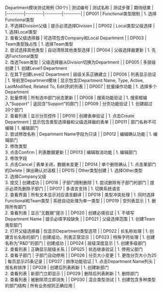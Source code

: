 Department模块测试用例 (30个)
| 测试编号 | 测试名称 | 测试步骤 | 期待结果 |
|---------|---------|---------|---------|
| DP001 | Functional类型限制 | 1. 选择Functional类型<br>2. 不选择Division父级 | 提示必须选择Division |
| DP002 | Local类型父级选择 | 1. 选择Local类型<br>2. 查看父级选择器 | 可选项包含Company和Local Department |
| DP003 | Team类型独占性 | 1. 选择Team类型<br>2. 尝试选择其他类型 | 自动清除其他类型选择 |
| DP004 | 父级选择器更新 | 1. 先选Functional类型<br>2. 改选Team类型 | 父级选择器从Division切换为Department |
| DP005 | 多层级创建 | 1. 创建Level1 Department<br>2. 在其下创建Level2 Department | 层级关系正确建立 |
| DP006 | 列表显示验证 | 1. 导航至Department模块 | 显示包含[Department Name, Type, Active, LastModified, Related To, Edit]列的列表 |
| DP007 | 批量操作功能 | 1. 选择多个Department<br>2. 批量停用 | 所有选中部门状态更新 |
| DP008 | 搜索功能验证 | 1. 搜索框输入"Support" | 返回含"Support"的部门 |
| DP009 | 分页功能验证 | 1. 创建超过20个部门<br>2. 查看列表 | 显示分页控件 |
| DP010 | 创建表单验证 | 1. 点击Create Department | 显示包含类型选择器和父级选择器的表单 |
| DP011 | 部门名称不可编辑 | 1. 编辑部门<br>2. 尝试修改名称 | Department Name字段为只读 |
| DP012 | 编辑确认功能 | 1. 编辑部门<br>2. 修改类型<br>3. 点击Confirm | 列表数据更新 |
| DP013 | 编辑取消功能 | 1. 编辑部门<br>2. 修改字段<br>3. 点击Cancel | 表单关闭，数据未变更 |
| DP014 | 单个删除确认 | 1. 点击某部门的Delete | 弹出确认对话框 |
| DP015 | Other类型创建 | 1. 选择Other类型<br>2. 选择Company父级<br>3. 提交 | 创建成功 |
| DP016 | 子部门限制删除 | 1. 尝试删除有子部门的部门 | 提示必须先删除子部门 |
| DP017 | 多语言支持 | 1. 切换系统语言<br>2. 查看界面 | 所有文本显示对应语言翻译 |
| DP018 | 类型冲突处理 | 1. 同时选择Functional和Team类型 | 系统自动处理为单一类型 |
| DP019 | 空列表显示 | 1. 删除所有部门<br>2. 查看列表 | 显示"无数据"提示 |
| DP020 | 创建必填验证 | 1. 不填写Department Name | 提示必填字段缺失 |
| DP021 | 父级选择范围 | 1. 创建Team类型部门<br>2. 打开父级选择器 | 仅显示Department类型选项 |
| DP022 | 长名称处理 | 1. 创建含长名称的部门 | 创建成功，列表正常显示 |
| DP023 | 特殊字符处理 | 1. 创建名称为"R&D"的部门 | 创建成功 |
| DP024 | 层级深度显示 | 1. 创建多级部门<br>2. 查看列表 | 正确显示层级关系 |
| DP025 | 状态继承验证 | 1. 停用父部门<br>2. 查看子部门 | 子部门自动停用 |
| DP026 | 分页大小变更 | 1. 更改分页大小为25 | 每页显示25条记录 |
| DP027 | 排序功能验证 | 1. 点击Department Name列头 | 按名称排序 |
| DP028 | 创建后列表刷新 | 1. 创建新部门<br>2. 查看列表 | 新部门立即显示 |
| DP029 | 删除后列表刷新 | 1. 删除部门<br>2. 查看列表 | 被删除项立即消失 |
| DP030 | 混合类型测试 | 1. 创建包含多种类型的部门结构 | 所有业务规则正确应用 |
